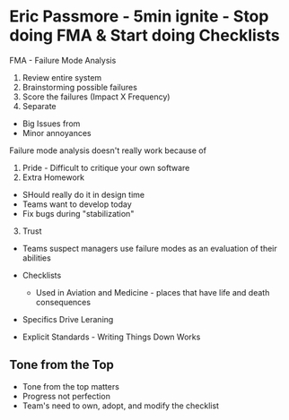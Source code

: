 # Eric Passmore - 5min ignite - Stop doing FMA & Start doing Checklists 

FMA - Failure Mode Analysis

1. Review entire system
2. Brainstorming possible failures
3. Score the failures (Impact X Frequency)
4. Separate
  - Big Issues from
  - Minor annoyances

Failure mode analysis doesn't really work because of
1. Pride - Difficult to critique your own software
2. Extra Homework
  - SHould really do it in design time
  - Teams want to develop today
  - Fix bugs during "stabilization"
3. Trust
  - Teams suspect managers use failure modes as an evaluation of their
    abilities

* Checklists
  * Used in Aviation and Medicine - places that have life and death
    consequences

* Specifics Drive Leraning
* Explicit Standards - Writing Things Down Works

## Tone from the Top

* Tone from the top matters
* Progress not perfection
* Team's need to own, adopt, and modify the checklist
